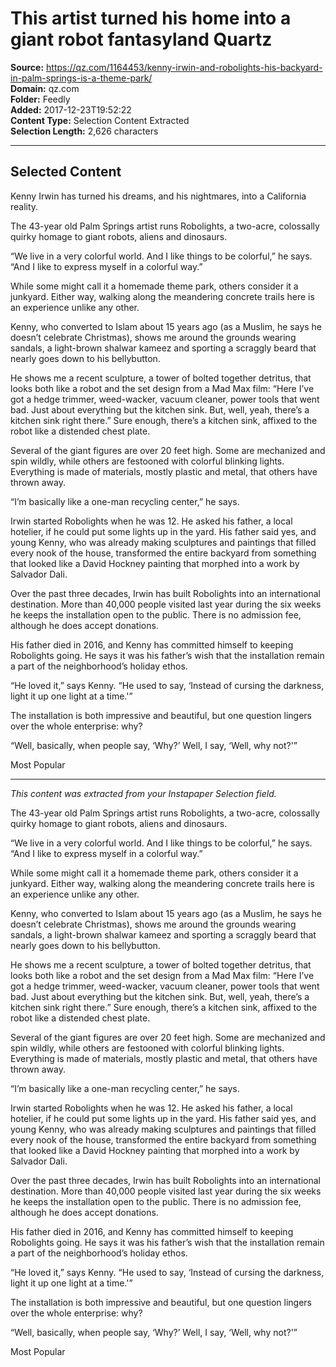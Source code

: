# This artist turned his home into a giant robot fantasyland Quartz

**Source:** https://qz.com/1164453/kenny-irwin-and-robolights-his-backyard-in-palm-springs-is-a-theme-park/  
**Domain:** qz.com  
**Folder:** Feedly  
**Added:** 2017-12-23T19:52:22  
**Content Type:** Selection Content Extracted  
**Selection Length:** 2,626 characters  


---

## Selected Content

Kenny Irwin has turned his dreams, and his nightmares, into a California reality.

The 43-year old Palm Springs artist runs Robolights, a two-acre, colossally quirky homage to giant robots, aliens and dinosaurs.

“We live in a very colorful world. And I like things to be colorful,” he says. “And I like to express myself in a colorful way.”

While some might call it a homemade theme park, others consider it a junkyard. Either way, walking along the meandering concrete trails here is an experience unlike any other.

Kenny, who converted to Islam about 15 years ago (as a Muslim, he says he doesn’t celebrate Christmas), shows me around the grounds wearing sandals, a light-brown shalwar kameez and sporting a scraggly beard that nearly goes down to his bellybutton.

He shows me a recent sculpture, a tower of bolted together detritus, that looks both like a robot and the set design from a Mad Max film: “Here I’ve got a hedge trimmer, weed-wacker, vacuum cleaner, power tools that went bad. Just about everything but the kitchen sink. But, well, yeah, there’s a kitchen sink right there.” Sure enough, there’s a kitchen sink, affixed to the robot like a distended chest plate.

Several of the giant figures are over 20 feet high. Some are mechanized and spin wildly, while others are festooned with colorful blinking lights. Everything is made of materials, mostly plastic and metal, that others have thrown away.

“I’m basically like a one-man recycling center,” he says.

Irwin started Robolights when he was 12. He asked his father, a local hotelier, if he could put some lights up in the yard. His father said yes, and young Kenny, who was already making sculptures and paintings that filled every nook of the house, transformed the entire backyard from something that looked like a David Hockney painting that morphed into a work by Salvador Dali.

Over the past three decades, Irwin has built Robolights into an international destination. More than 40,000 people visited last year during the six weeks he keeps the installation open to the public. There is no admission fee, although he does accept donations.

His father died in 2016, and Kenny has committed himself to keeping Robolights going. He says it was his father’s wish that the installation remain a part of the neighborhood’s holiday ethos.

“He loved it,” says Kenny. “He used to say, ‘Instead of cursing the darkness, light it up one light at a time.'”

The installation is both impressive and beautiful, but one question lingers over the whole enterprise: why?

“Well, basically, when people say, ‘Why?’ Well, I say, ‘Well, why not?'”

Most Popular

---

*This content was extracted from your Instapaper Selection field.*

The 43-year old Palm Springs artist runs Robolights, a two-acre, colossally quirky homage to giant robots, aliens and dinosaurs.

“We live in a very colorful world. And I like things to be colorful,” he says. “And I like to express myself in a colorful way.”

While some might call it a homemade theme park, others consider it a junkyard. Either way, walking along the meandering concrete trails here is an experience unlike any other.

Kenny, who converted to Islam about 15 years ago (as a Muslim, he says he doesn’t celebrate Christmas), shows me around the grounds wearing sandals, a light-brown shalwar kameez and sporting a scraggly beard that nearly goes down to his bellybutton.

He shows me a recent sculpture, a tower of bolted together detritus, that looks both like a robot and the set design from a Mad Max film: “Here I’ve got a hedge trimmer, weed-wacker, vacuum cleaner, power tools that went bad. Just about everything but the kitchen sink. But, well, yeah, there’s a kitchen sink right there.” Sure enough, there’s a kitchen sink, affixed to the robot like a distended chest plate.

Several of the giant figures are over 20 feet high. Some are mechanized and spin wildly, while others are festooned with colorful blinking lights.  Everything is made of materials, mostly plastic and metal, that others have thrown away.

“I’m basically like a one-man recycling center,” he says.

Irwin started Robolights when he was 12. He asked his father, a local hotelier, if he could put some lights up in the yard. His father said yes, and young Kenny, who was already making sculptures and paintings that filled every nook of the house, transformed the entire backyard from something that looked like a David Hockney painting that morphed into a work by Salvador Dali.

Over the past three decades, Irwin has built Robolights into an international destination. More than 40,000 people visited last year during the six weeks he keeps the installation open to the public. There is no admission fee, although he does accept donations.

His father died in 2016, and Kenny has committed himself to keeping Robolights going. He says it was his father’s wish that the installation remain a part of the neighborhood’s holiday ethos.

“He loved it,” says Kenny. “He used to say, ‘Instead of cursing the darkness, light it up one light at a time.'”

The installation is both impressive and beautiful, but one question lingers over the whole enterprise: why?

“Well, basically, when people say, ‘Why?’ Well, I say, ‘Well, why not?'”

Most Popular
